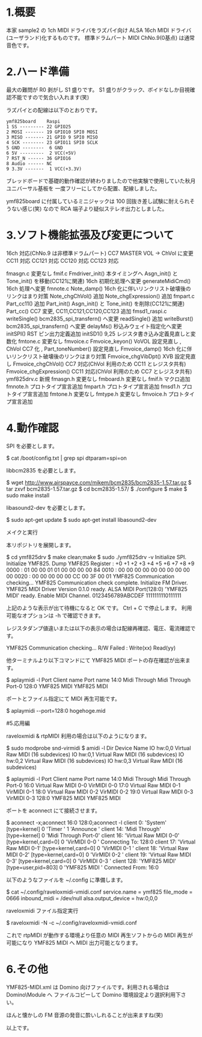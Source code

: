 # 1.概要

本家 sample2 の 1ch MIDI ドライバをラズパイ向け ALSA 16ch MIDI ドライバ(ユーザランド)化するものです。
標準ドラムパート MIDI ChNo.9(0基点) は通常音色です。

# 2.ハード準備

最大の難問が R0 剥がし S1 盛りです。
S1 盛りがクラック、ボイドなしか目視確認不能ですので気合い入れます(笑)

ラズパイとの配線は以下のとおりです。

    ymf825board    Raspi  
    1 SS --------- 22 GPIO25  
    2 MOSI ------- 19 GPIO10 SPI0 MOSI  
    3 MISO ------- 21 GPIO 9 SPI0 MISO  
    4 SCK -------- 23 GPIO11 SPI0 SCLK  
    5 GND --------  6 GND  
    6 5V ---------  2 VCC(+5V)  
    7 RST_N ------ 36 GPIO16  
    8 Audio ------ NC  
    9 3.3V -------  1 VCC(+3.3V)  

ブレッドボードで基礎的動作確認が終わりましたので他実験で使用していた秋月ユニバーサル基板を
一度フリーにしてから配置、配線しました。

ymf825board に付属しているミニジャックは 100 回抜き差し試験に耐えられそうない感じ(笑)
なので RCA 端子より疑似ステレオ出力としました。

# 3.ソフト機能拡張及び変更について

 16ch                      対応(ChNo.9 は非標準ドラムパート)
 CC7                       MASTER VOL -> ChVol に変更
 CC11                      対応
 CC121                     対応
 CC120                     対応
 CC123                     対応

 fmasgn.c                  変更なし
 fmif.c
   Fmdriver_init()         本タイミングへ Asgn_init() と Tone_init() を移動(CC121に関連)
                           16ch 初期化処理へ変更
   generateMidiCmd()       16ch 処理へ変更
 fmnote.c
   Note_damp()             16ch 化に伴いリンクリスト破壊後のリンクはまり対策
   Note_chgChVol()         追加
   Note_chgExpression()    追加
 fmpart.c
   Part_cc11()             追加
   Part_init()             Asgn_init() と Tone_init() を削除(CC121に関連)
   Part_cc()               CC7 変更, CC11,CC121,CC120,CC123 追加
 fmsd1_raspi.c
   writeSingle()           bcm2835_spi_transfern() へ変更
   readSingle()            追加
   writeBurst()            bcm2835_spi_transfern() へ変更
   delayMs()               秒込みウェイト指定化へ変更
   initSPI()               RST ピン出力定義追加
   initSD1()               9,25 レジスタ書き込み定義見直しと変数化
 fmtone.c                  変更なし
 fmvoice.c
   Fmvoice_keyon()         VoVOL 設定見直し , ChVol CC7 化 , Part_toneNumber() 設定見直し
   Fmvoice_damp()          16ch 化に伴いリンクリスト破壊後のリンクはまり対策
   Fmvoice_chgVibDpt()     XVB 設定見直し
   Fmvoice_chgChVol()      CC7  対応(ChVol 利用のため CC11 とレジスタ共有)
   Fmvoice_chgExpression() CC11 対応(ChVol 利用のため CC7  とレジスタ共有)
 ymf825drv.c               新規
 fmasgn.h                  変更なし
 fmboard.h                 変更なし
 fmif.h                    マクロ追加
 fmnote.h                  プロトタイプ宣言追加
 fmpart.h                  プロトタイプ宣言追加
 fmsd1.h                   プロトタイプ宣言追加
 fmtone.h                  変更なし
 fmtype.h                  変更なし
 fmvoice.h                 プロトタイプ宣言追加

# 4.動作確認

SPI を必要とします。

$ cat /boot/config.txt | grep spi
dtparam=spi=on

libbcm2835 を必要とします。

$ wget http://www.airspayce.com/mikem/bcm2835/bcm2835-1.57.tar.gz
$ tar zxvf bcm2835-1.57.tar.gz
$ cd bcm2835-1.57/
$ ./configure
$ make
$ sudo make install

libasound2-dev を必要とします。

$ sudo apt-get update
$ sudo apt-get install libasound2-dev

メイクと実行

本リポジトリを展開します。

$ cd ymf825drv
$ make clean;make
$ sudo ./ymf825drv -v
Initialize SPI.
Initialize YMF825.
Dump YMF825 Register
     : +0 +1 +2 +3 +4 +5 +6 +7 +8 +9
0000 : 01 00 00 01 01 00 00 00 00 84
0010 : 00 00 00 00 00 00 00 00 00 00
0020 : 00 00 00 00 00 CC 00 3F 00 01
YMF825 Communication checking...
YMF825 Communication check complete.
Initialize FM Driver.
YMF825 MIDI Driver Version 0.1.0 ready.
ALSA MIDI Port(128:0) 'YMF825 MIDI' ready.
Enable MIDI Channel. 0123456789ABCDEF
                     1111111110111111

上記のような表示が出て待機になると OK です。
Ctrl + C で停止します。
利用可能なオプションは -h で確認できます。

レジスタダンプ値違いまたは以下の表示の場合は配線再確認、電圧、電流確認です。

YMF825 Communication checking...
R/W Failed : Write(xx) Read(yy)

他ターミナルより以下コマンドにて YMF825 MIDI ポートの存在確認が出来ます。

$ aplaymidi -l
 Port    Client name                      Port name
 14:0    Midi Through                     Midi Through Port-0
128:0    YMF825 MIDI                      YMF825 MIDI

ポートとファイル指定にて MIDI 再生可能です。

$ aplaymidi --port=128:0 hogehoge.mid

#5.応用編

raveloxmidi & rtpMIDI 利用の場合は以下のようになります。

$ sudo modprobe snd-virmidi
$ amidi -l
Dir Device    Name
IO  hw:0,0    Virtual Raw MIDI (16 subdevices)
IO  hw:0,1    Virtual Raw MIDI (16 subdevices)
IO  hw:0,2    Virtual Raw MIDI (16 subdevices)
IO  hw:0,3    Virtual Raw MIDI (16 subdevices)

$ aplaymidi -l
 Port    Client name                      Port name
 14:0    Midi Through                     Midi Through Port-0
 16:0    Virtual Raw MIDI 0-0             VirMIDI 0-0
 17:0    Virtual Raw MIDI 0-1             VirMIDI 0-1
 18:0    Virtual Raw MIDI 0-2             VirMIDI 0-2
 19:0    Virtual Raw MIDI 0-3             VirMIDI 0-3
128:0    YMF825 MIDI                      YMF825 MIDI

ポートを aconnect にて接続させます。

$ aconnect -x;aconnect 16:0 128:0;aconnect -l
client 0: 'System' [type=kernel]
    0 'Timer           '
    1 'Announce        '
client 14: 'Midi Through' [type=kernel]
    0 'Midi Through Port-0'
client 16: 'Virtual Raw MIDI 0-0' [type=kernel,card=0]
    0 'VirMIDI 0-0     '
        Connecting To: 128:0
client 17: 'Virtual Raw MIDI 0-1' [type=kernel,card=0]
    0 'VirMIDI 0-1     '
client 18: 'Virtual Raw MIDI 0-2' [type=kernel,card=0]
    0 'VirMIDI 0-2     '
client 19: 'Virtual Raw MIDI 0-3' [type=kernel,card=0]
    0 'VirMIDI 0-3     '
client 128: 'YMF825 MIDI' [type=user,pid=803]
    0 'YMF825 MIDI     '
        Connected From: 16:0

以下のようなファイルを ~/.config に準備します。

$ cat ~/.config/raveloxmidi-vmidi.conf
service.name = ymf825
file_mode = 0666
inbound_midi = /dev/null
alsa.output_device = hw:0,0,0

raveloxmidi ファイル指定実行

$ raveloxmidi -N -c ~/.config/raveloxmidi-vmidi.conf

これで rtpMIDI が動作する環境より任意の MIDI 再生ソフトからの MIDI 再生が可能になり
YMF825 MIDI へ MIDI 出力可能となります。

# 6.その他

YMF825-MIDI.xml は Domino 向けファイルです。利用される場合は Domino\Module へ
ファイルコピーして Domino 環境設定より選択利用下さい。

ほんと懐かしの FM 音源の発音に酔いしれることが出来ますね(笑)

以上です。

